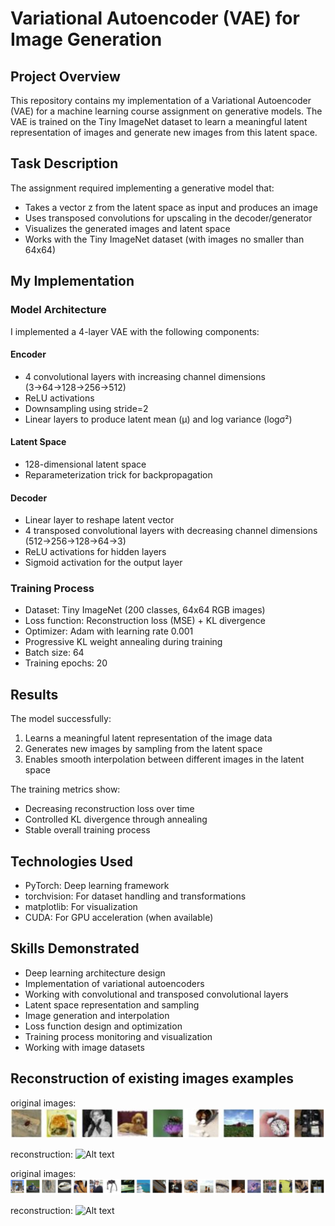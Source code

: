 # Variational Autoencoder (VAE) for Image Generation

## Project Overview
This repository contains my implementation of a Variational Autoencoder (VAE) for a machine learning course assignment on generative models. The VAE is trained on the Tiny ImageNet dataset to learn a meaningful latent representation of images and generate new images from this latent space.

## Task Description
The assignment required implementing a generative model that:
- Takes a vector z from the latent space as input and produces an image
- Uses transposed convolutions for upscaling in the decoder/generator
- Visualizes the generated images and latent space
- Works with the Tiny ImageNet dataset (with images no smaller than 64x64)

## My Implementation

### Model Architecture
I implemented a 4-layer VAE with the following components:

#### Encoder
- 4 convolutional layers with increasing channel dimensions (3→64→128→256→512)
- ReLU activations
- Downsampling using stride=2
- Linear layers to produce latent mean (μ) and log variance (logσ²)

#### Latent Space
- 128-dimensional latent space
- Reparameterization trick for backpropagation

#### Decoder
- Linear layer to reshape latent vector
- 4 transposed convolutional layers with decreasing channel dimensions (512→256→128→64→3)
- ReLU activations for hidden layers
- Sigmoid activation for the output layer

### Training Process
- Dataset: Tiny ImageNet (200 classes, 64x64 RGB images)
- Loss function: Reconstruction loss (MSE) + KL divergence
- Optimizer: Adam with learning rate 0.001
- Progressive KL weight annealing during training
- Batch size: 64
- Training epochs: 20

## Results

The model successfully:
1. Learns a meaningful latent representation of the image data
2. Generates new images by sampling from the latent space
3. Enables smooth interpolation between different images in the latent space

The training metrics show:
- Decreasing reconstruction loss over time
- Controlled KL divergence through annealing
- Stable overall training process

## Technologies Used
- PyTorch: Deep learning framework
- torchvision: For dataset handling and transformations
- matplotlib: For visualization
- CUDA: For GPU acceleration (when available)

## Skills Demonstrated
- Deep learning architecture design
- Implementation of variational autoencoders
- Working with convolutional and transposed convolutional layers
- Latent space representation and sampling
- Image generation and interpolation
- Loss function design and optimization
- Training process monitoring and visualization
- Working with image datasets
  
## Reconstruction of existing images examples
original images:
![Alt text](images/original2.png)

reconstruction:
![Alt text](images/reconstruction2.png)



original images:
![Alt text](images/original3.png)

reconstruction:
![Alt text](images/reconstruction3.png)



